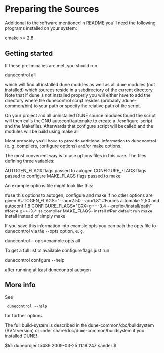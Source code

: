 # Preparing the Sources


Additional to the software mentioned in README you'll need the
following programs installed on your system:

  cmake >= 2.8

Getting started
---------------

If these preliminaries are met, you should run

  dunecontrol all

which will find all installed dune modules as well as all dune modules
(not installed) which sources reside in a subdirectory of the current
directory. Note that if dune is not installed properly you will either
have to add the directory where the dunecontrol script resides (probably
./dune-common/bin) to your path or specify the relative path of the script.

On your project and all uninstalled DUNE source modules found the script
will then calls the GNU autoconf/automake to create a ./configure-script
and the Makefiles. Afterwards that configure script will be called and the
modules will be build using make all

Most probably you'll have to provide additional information to dunecontrol
(e. g. compilers, configure options) and/or make options.

The most convenient way is to use options files in this case. The files
defining three variables:

AUTOGEN_FLAGS    flags passed to autogen
CONFIGURE_FLAGS  flags passed to configure
MAKE_FLAGS       flags passed to make

An example options file might look like this:

#use this options to autogen, configure and make if no other options are given
AUTOGEN_FLAGS="--ac=2.50 --ac=1.8" #Forces automake 2,50 and autoconf 1.8
CONFIGURE_FLAGS="CXX=g++-3.4 --prefix=/install/path" #force g++-3.4 as compiler
MAKE_FLAGS=install #Per default run make install instead of simply make

If you save this information into example.opts you can path the opts file to
dunecontrol via the --opts option, e. g.

  dunecontrol --opts=example.opts all

To get a full list of available configure flags just run

  dunecontrol configure --help

after running at least
  dunecontrol autogen

More info
---------

See

     dunecontrol --help

for further options.


The full build-system is described in the dune-common/doc/buildsystem (SVN version) or under share/doc/dune-common/buildsystem if you installed DUNE!

$Id: duneproject 5489 2009-03-25 11:19:24Z sander $
